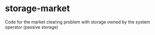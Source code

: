 # storage-market
Code for the market clearing problem with storage owned by the system operator (passive storage)
